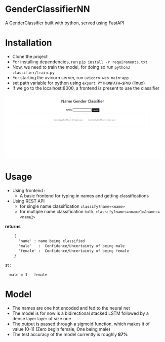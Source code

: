 # GenderClassifierNN
A GenderClassifier built with python, served using FastAPI 

# Installation 
- Clone the project
- For installing dependencies, run ```pip install -r requirements.txt```
- Now, we need to train the model, for doing so run ```python3 classifier/train.py```
- For starting the uvicorn server, run ```uvicorn web.main:app```
- set path variable for python using ```export PYTHONPATH=$PWD``` (linux)
- If we go to the localhost:8000, a frontend is present to use the classifier

![picture alt](img.png)

# Usage
- Using frontend : 
  - A basic frontend for typing in names and getting classifications
- Using REST API 
  - for single name classification ```classify?name=<name>```
  - for multiple name classification ```bulk_classify?names=<name1>&names=<name2>```

**returns**
```
    {
      'name' : name being classified 
      'male'   :  Confidence/Uncertainty of being male
      'female' :  Confidence/Uncertainty of being female 
    }
```
  st : 
  
      male = 1 - female

# Model 

- The names are one hot encoded and fed to the neural net 
- The model is for now is a bidirectional stacked LSTM followed by a dense layer layer of size one 
- The output is passed through a sigmoid function, which makes it of value [0-1] (Zero begin female, One being male)
- The test accuracy of the model currently is roughly **87%**
